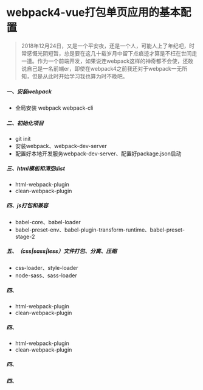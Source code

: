 # webpack4-vue打包单页应用的基本配置

>2018年12月24日，又是一个平安夜，还是一个人，可能人上了年纪吧，时常感慨光阴短暂，总是要在这几十载岁月中留下点痕迹才算是不枉在世间走一遭。作为一个前端开发，如果说连webpack这样的神奇都不会使，还敢说自己是一名前端er，即使在webpack4之前我还对于webpack一无所知，但是从此时开始学习我也算为时不晚吧。

##### 一、安装webpack
   
   + 全局安装 webpack webpack-cli
   
##### 二、初始化项目

   + git init
   + 安装webpack、webpack-dev-server
   + 配置好本地开发服务webpack-dev-server、配置好package.json启动
   
##### 三、html模板和清空dist

   + html-webpack-plugin
   + clean-webpack-plugin
   
##### 四、js打包和兼容

   + babel-core、babel-loader
   + babel-preset-env、babel-plugin-transform-runtime、babel-preset-stage-2

##### 五、（css|sass|less）文件打包、分离、压缩

   + css-loader、style-loader
   + node-sass、sass-loader
   
##### 四、

   + html-webpack-plugin
   + clean-webpack-plugin

##### 四、

   + html-webpack-plugin
   + clean-webpack-plugin

##### 四、


##### 四、
